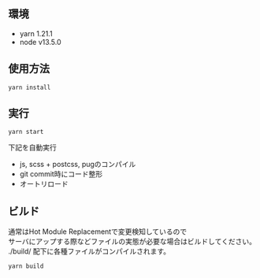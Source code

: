 ## 環境

- yarn 1.21.1
- node v13.5.0

## 使用方法

```
yarn install
```

## 実行

```
yarn start
```
下記を自動実行

* js, scss + postcss, pugのコンパイル
* git commit時にコード整形
* オートリロード

## ビルド

通常はHot Module Replacementで変更検知しているので  
サーバにアップする際などファイルの実態が必要な場合はビルドしてください。  
./build/ 配下に各種ファイルがコンパイルされます。
```
yarn build
```